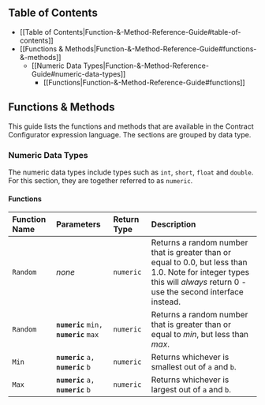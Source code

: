 ## Table of Contents

* [[Table of Contents|Function-&-Method-Reference-Guide#table-of-contents]]
* [[Functions & Methods|Function-&-Method-Reference-Guide#functions-&-methods]]
  * [[Numeric Data Types|Function-&-Method-Reference-Guide#numeric-data-types]]
    * [[Functions|Function-&-Method-Reference-Guide#functions]]

## Functions & Methods

This guide lists the functions and methods that are available in the Contract Configurator expression language.  The sections are grouped by data type.

### Numeric Data Types

The numeric data types include types such as `int`, `short`, `float` and `double`.  For this section, they are together referred to as `numeric`.

#### Functions

| Function Name | Parameters | Return Type | Description |
| :--- | :--- | :--- | :--- |
| `Random` | *none* | `numeric` | Returns a random number that is greater than or equal to 0.0, but less than 1.0.  Note for integer types this will *always* return 0 - use the second interface instead. |
| `Random` | **`numeric`** `min,` **`numeric`** `max` | `numeric` | Returns a random number that is greater than or equal to *min*, but less than *max*. |
| `Min` | **`numeric`** `a,` **`numeric`** `b` | `numeric` | Returns whichever is smallest out of `a` and `b`. |
| `Max` | **`numeric`** `a,` **`numeric`** `b` | `numeric` | Returns whichever is largest out of `a` and `b`. |